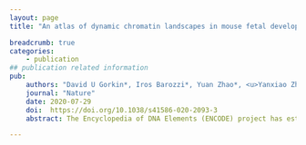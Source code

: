 ```yaml
---
layout: page
title: "An atlas of dynamic chromatin landscapes in mouse fetal development"

breadcrumb: true
categories:
    - publication
## publication related information
pub:
    authors: "David U Gorkin*, Iros Barozzi*, Yuan Zhao*, <u>Yanxiao Zhang</u>*, Hui Huang*, Ah Young Lee, Bin Li, Joshua Chiou, Andre Wildberg, Bo Ding, Bo Zhang, Mengchi Wang, J Seth Strattan, Jean M Davidson, Yunjiang Qiu, Veena Afzal, Jennifer A Akiyama, Ingrid Plajzer-Frick, Catherine S Novak, Momoe Kato, Tyler H Garvin, Quan T Pham, Anne N Harrington, Brandon J Mannion, Elizabeth A Lee, Yoko Fukuda-Yuzawa, Yupeng He, Sebastian Preissl, Sora Chee, Jee Yun Han, Brian A Williams, Diane Trout, Henry Amrhein, Hongbo Yang, J Michael Cherry, Wei Wang, Kyle Gaulton, Joseph R Ecker, Yin Shen, Diane E Dickel, Axel Visel<sup>#</sup>, Len A Pennacchio<sup>#</sup>, Bing Ren<sup>#</sup>"
    journal: "Nature"
    date: 2020-07-29
    doi:  https://doi.org/10.1038/s41586-020-2093-3
    abstract: The Encyclopedia of DNA Elements (ENCODE) project has established a genomic resource for mammalian development, profiling a diverse panel of mouse tissues at 8 developmental stages from 10.5 days after conception until birth, including transcriptomes, methylomes and chromatin states. Here we systematically examined the state and accessibility of chromatin in the developing mouse fetus. In total we performed 1,128 chromatin immunoprecipitation with sequencing (ChIP–seq) assays for histone modifications and 132 assay for transposase-accessible chromatin using sequencing (ATAC–seq) assays for chromatin accessibility across 72 distinct tissue-stages. We used integrative analysis to develop a unified set of chromatin state annotations, infer the identities of dynamic enhancers and key transcriptional regulators, and characterize the relationship between chromatin state and accessibility during developmental gene regulation. We also leveraged these data to link enhancers to putative target genes and demonstrate tissue-specific enrichments of sequence variants associated with disease in humans. The mouse ENCODE data sets provide a compendium of resources for biomedical researchers and achieve, to our knowledge, the most comprehensive view of chromatin dynamics during mammalian fetal development to date.

---
```


